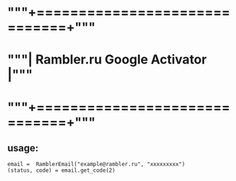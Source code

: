 # """+==============================+"""
# """| Rambler.ru Google Activator  |"""
# """+==============================+"""

## usage: 

``` 
email =  RamblerEmail("example@rambler.ru", "xxxxxxxxx")
(status, code) = email.get_code(2)
```

